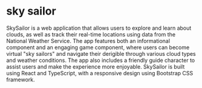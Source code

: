 # sky sailor
 SkySailor is a web application that allows users to explore and learn about clouds, as well as track their real-time locations using data from the National Weather Service. The app features both an informational component and an engaging game component, where users can become virtual "sky sailors" and navigate their derigible through various cloud types and weather conditions. The app also includes a friendly guide character to assist users and make the experience more enjoyable. SkySailor is built using React and TypeScript, with a responsive design using Bootstrap CSS framework.
